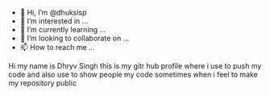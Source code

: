 - 👋 Hi, I’m @dhukslsp
- 👀 I’m interested in ...
- 🌱 I’m currently learning ...
- 💞️ I’m looking to collaborate on ...
- 📫 How to reach me ...

<!---
dhukslsp/dhukslsp is a ✨ special ✨ repository because its `README.md` (this file) appears on your GitHub profile.
You can click the Preview link to take a look at your changes.
--->
 
 Hi my name is Dhryv Singh this is my gitr hub profile where i use to push my code and also use to show people my code sometimes when i feel to make my repository public
